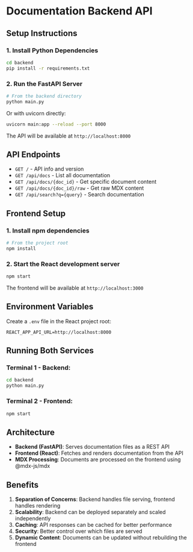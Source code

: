# Documentation Backend API

## Setup Instructions

### 1. Install Python Dependencies

```bash
cd backend
pip install -r requirements.txt
```

### 2. Run the FastAPI Server

```bash
# From the backend directory
python main.py
```

Or with uvicorn directly:

```bash
uvicorn main:app --reload --port 8000
```

The API will be available at `http://localhost:8000`

## API Endpoints

- `GET /` - API info and version
- `GET /api/docs` - List all documentation
- `GET /api/docs/{doc_id}` - Get specific document content
- `GET /api/docs/{doc_id}/raw` - Get raw MDX content
- `GET /api/search?q={query}` - Search documentation

## Frontend Setup

### 1. Install npm dependencies

```bash
# From the project root
npm install
```

### 2. Start the React development server

```bash
npm start
```

The frontend will be available at `http://localhost:3000`

## Environment Variables

Create a `.env` file in the React project root:

```env
REACT_APP_API_URL=http://localhost:8000
```

## Running Both Services

### Terminal 1 - Backend:
```bash
cd backend
python main.py
```

### Terminal 2 - Frontend:
```bash
npm start
```

## Architecture

- **Backend (FastAPI)**: Serves documentation files as a REST API
- **Frontend (React)**: Fetches and renders documentation from the API
- **MDX Processing**: Documents are processed on the frontend using @mdx-js/mdx

## Benefits

1. **Separation of Concerns**: Backend handles file serving, frontend handles rendering
2. **Scalability**: Backend can be deployed separately and scaled independently
3. **Caching**: API responses can be cached for better performance
4. **Security**: Better control over which files are served
5. **Dynamic Content**: Documents can be updated without rebuilding the frontend